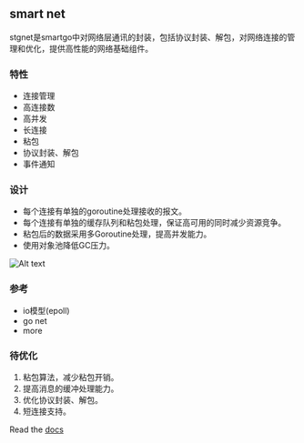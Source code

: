 ## smart net

stgnet是smartgo中对网络层通讯的封装，包括协议封装、解包，对网络连接的管理和优化，提供高性能的网络基础组件。

### 特性
* 连接管理
* 高连接数
* 高并发
* 长连接
* 粘包
* 协议封装、解包
* 事件通知

### 设计
* 每个连接有单独的goroutine处理接收的报文。
* 每个连接有单独的缓存队列和粘包处理，保证高可用的同时减少资源竞争。
* 粘包后的数据采用多Goroutine处理，提高并发能力。
* 使用对象池降低GC压力。

![Alt text](https://static.oschina.net/uploads/space/2017/1109/170753_f0T7_3724856.jpg, "netm")

### 参考
* io模型(epoll)
* go net
* more

### 待优化
1. 粘包算法，减少粘包开销。
2. 提高消息的缓冲处理能力。
3. 优化协议封装、解包。
4. 短连接支持。

Read the [docs](http://git.oschina.net/cloudzone/smartgo)
